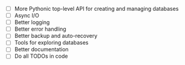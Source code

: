 - [ ] More Pythonic top-level API for creating and managing databases
- [ ] Async I/O
- [ ] Better logging
- [ ] Better error handling
- [ ] Better backup and auto-recovery
- [ ] Tools for exploring databases
- [ ] Better documentation
- [ ] Do all TODOs in code